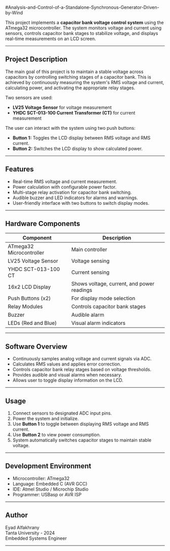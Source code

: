 #Analysis-and-Control-of-a-Standalone-Synchronous-Generator-Driven-by-Wind

This project implements a **capacitor bank voltage control system** using the ATmega32 microcontroller. The system monitors voltage and current using sensors, controls capacitor bank stages to stabilize voltage, and displays real-time measurements on an LCD screen.

---

## Project Description

The main goal of this project is to maintain a stable voltage across capacitors by controlling switching stages of a capacitor bank. This is achieved by continuously measuring the system's RMS voltage and current, calculating power, and activating the appropriate relay stages.

Two sensors are used:

- **LV25 Voltage Sensor** for voltage measurement
- **YHDC SCT-013-100 Current Transformer (CT)** for current measurement

The user can interact with the system using two push buttons:

- **Button 1:** Toggles the LCD display between RMS voltage and RMS current.
- **Button 2:** Switches the LCD display to show calculated power.

---

## Features

- Real-time RMS voltage and current measurement.
- Power calculation with configurable power factor.
- Multi-stage relay activation for capacitor bank switching.
- Audible buzzer and LED indicators for alarms and warnings.
- User-friendly interface with two buttons to switch display modes.

---

## Hardware Components

| Component                   | Description                         |
|-----------------------------|-----------------------------------|
| ATmega32 Microcontroller    | Main controller                    |
| LV25 Voltage Sensor         | Voltage sensing                    |
| YHDC SCT-013-100 CT         | Current sensing                   |
| 16x2 LCD Display            | Shows voltage, current, and power readings |
| Push Buttons (x2)           | For display mode selection         |
| Relay Modules               | Controls capacitor bank stages     |
| Buzzer                     | Audible alarm                      |
| LEDs (Red and Blue)         | Visual alarm indicators            |

---

## Software Overview

- Continuously samples analog voltage and current signals via ADC.
- Calculates RMS values and applies error correction.
- Controls capacitor bank relay stages based on voltage thresholds.
- Provides audible and visual alarms when necessary.
- Allows user to toggle display information on the LCD.

---

## Usage

1. Connect sensors to designated ADC input pins.
2. Power the system and initialize.
3. Use **Button 1** to toggle between displaying RMS voltage and RMS current.
4. Use **Button 2** to view power consumption.
5. System automatically switches capacitor stages to maintain stable voltage.

---

## Development Environment

- Microcontroller: ATmega32
- Language: Embedded C (AVR GCC)
- IDE: Atmel Studio / Microchip Studio
- Programmer: USBasp or AVR ISP

---

## Author

Eyad Alfakhrany  
Tanta University - 2024  
Embedded Systems Engineer

---

